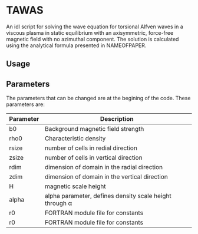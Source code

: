 # TAWAS
An idl script for solving the wave equation for torsional Alfven waves in a viscous plasma in static equilibrium with an axisymmetric, force-free magnetic field with no azimuthal component. The solution is calculated using the analytical formula presented in NAMEOFPAPER. 

## Usage

## Parameters

The parameters that can be changed are at the begining of the code. These parameters are:

| Parameter | Description |
| --- | --- |
| b0     | Background magnetic field strength                                |
| rho0   | Characteristic density                                            |
| rsize  | number of cells in redial direction                               |
| zsize  | number of cells in vertical direction                             |
| rdim   | dimension of domain in the radial direction                       |
| zdim   | dimension of domain in the vertical direction                     |
| H      | magnetic scale height                                             |
| alpha  | alpha parameter, defines density scale height through 	&alpha;      |
| r0| FORTRAN module file for constants                  |
| r0| FORTRAN module file for constants                  |



